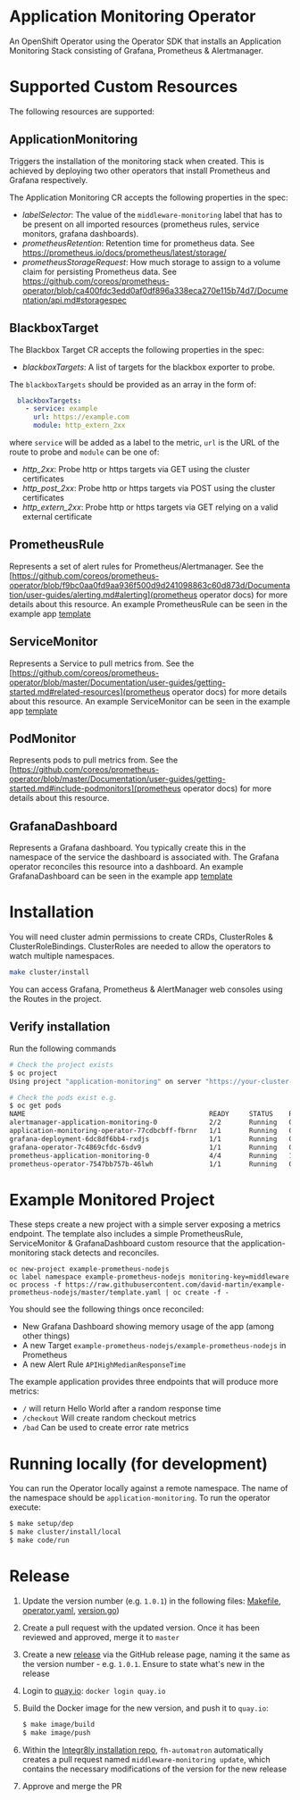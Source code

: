 # Application Monitoring Operator

An OpenShift Operator using the Operator SDK that installs an Application Monitoring Stack consisting of Grafana, Prometheus & Alertmanager.

# Supported Custom Resources

The following resources are supported:

## ApplicationMonitoring
Triggers the installation of the monitoring stack when created. This is achieved by deploying two other operators that install Prometheus and Grafana respectively.

The Application Monitoring CR accepts the following properties in the spec:

* *labelSelector*: The value of the `middleware-monitoring` label that has to be present on all imported resources (prometheus rules, service monitors, grafana dashboards).
* *prometheusRetention*: Retention time for prometheus data. See https://prometheus.io/docs/prometheus/latest/storage/
* *prometheusStorageRequest*: How much storage to assign to a volume claim for persisting Prometheus data. See https://github.com/coreos/prometheus-operator/blob/ca400fdc3edd0af0df896a338eca270e115b74d7/Documentation/api.md#storagespec



## BlackboxTarget
The Blackbox Target CR accepts the following properties in the spec:

* *blackboxTargets*: A list of targets for the blackbox exporter to probe.

The `blackboxTargets` should be provided as an array in the form of:

```yaml
  blackboxTargets:
    - service: example
      url: https://example.com
      module: http_extern_2xx
```

where `service` will be added as a label to the metric, `url` is the URL of the route to probe and `module` can be one of:

* *http_2xx*: Probe http or https targets via GET using the cluster certificates
* *http_post_2xx*: Probe http or https targets via POST using the cluster certificates
* *http_extern_2xx*: Probe http or https targets via GET relying on a valid external certificate

## PrometheusRule

Represents a set of alert rules for Prometheus/Alertmanager. See the [https://github.com/coreos/prometheus-operator/blob/f9bc0aa0fd9aa936f500d9d241098863c60d873d/Documentation/user-guides/alerting.md#alerting](prometheus operator docs) for more details about this resource.
An example PrometheusRule can be seen in the example app [template](https://github.com/david-martin/example-prometheus-nodejs/blob/d647b83116519b650e00401f04c8868280c47778/template.yaml#L92-L111)


## ServiceMonitor

Represents a Service to pull metrics from. See the [https://github.com/coreos/prometheus-operator/blob/master/Documentation/user-guides/getting-started.md#related-resources](prometheus operator docs) for more details about this resource.
An example ServiceMonitor can be seen in the example app [template](https://github.com/david-martin/example-prometheus-nodejs/blob/d647b83116519b650e00401f04c8868280c47778/template.yaml#L79-L91)

## PodMonitor

Represents pods to pull metrics from. See the [https://github.com/coreos/prometheus-operator/blob/master/Documentation/user-guides/getting-started.md#include-podmonitors](prometheus operator docs) for more details about this resource.

## GrafanaDashboard

Represents a Grafana dashboard. You typically create this in the namespace of the service the dashboard is associated with.
The Grafana operator reconciles this resource into a dashboard.
An example GrafanaDashboard can be seen in the example app [template](https://github.com/david-martin/example-prometheus-nodejs/blob/d647b83116519b650e00401f04c8868280c47778/template.yaml#L112-L734)

# Installation

You will need cluster admin permissions to create CRDs, ClusterRoles & ClusterRoleBindings.
ClusterRoles are needed to allow the operators to watch multiple namespaces.

```bash
make cluster/install
```
You can access Grafana, Prometheus & AlertManager web consoles using the Routes in the project.

## Verify installation
Run the following commands
```bash
# Check the project exists
$ oc project
Using project "application-monitoring" on server "https://your-cluster-ip:8443"

# Check the pods exist e.g.
$ oc get pods
NAME                                              READY     STATUS    RESTARTS   AGE
alertmanager-application-monitoring-0             2/2       Running   0          1h
application-monitoring-operator-77cdbcbff-fbrnr   1/1       Running   0          1h
grafana-deployment-6dc8df6bb4-rxdjs               1/1       Running   0          49m
grafana-operator-7c4869cfdc-6sdv9                 1/1       Running   0          1h
prometheus-application-monitoring-0               4/4       Running   1          36m
prometheus-operator-7547bb757b-46lwh              1/1       Running   0          1h
``` 

# Example Monitored Project

These steps create a new project with a simple server exposing a metrics endpoint.
The template also includes a simple PrometheusRule, ServiceMonitor & GrafanaDashboard custom resource that the application-monitoring stack detects and reconciles.

```
oc new-project example-prometheus-nodejs
oc label namespace example-prometheus-nodejs monitoring-key=middleware
oc process -f https://raw.githubusercontent.com/david-martin/example-prometheus-nodejs/master/template.yaml | oc create -f -
```

You should see the following things once reconciled:

* New Grafana Dashboard showing memory usage of the app (among other things)
* A new Target `example-prometheus-nodejs/example-prometheus-nodejs` in Prometheus
* A new Alert Rule `APIHighMedianResponseTime`

The example application provides three endpoints that will produce more metrics:

* `/` will return Hello World after a random response time
* `/checkout` Will create random checkout metrics
* `/bad` Can be used to create error rate metrics

# Running locally (for development)

You can run the Operator locally against a remote namespace. The name of the namespace should be `application-monitoring`. To run the operator execute:

```sh
$ make setup/dep
$ make cluster/install/local
$ make code/run
```

# Release

1. Update the version number (e.g. `1.0.1`) in the following files: [Makefile](https://github.com/integr8ly/application-monitoring-operator/blob/master/Makefile#L6), [operator.yaml](https://github.com/integr8ly/application-monitoring-operator/blob/master/deploy/operator.yaml#L18), [version.go](https://github.com/integr8ly/application-monitoring-operator/blob/master/version/version.go#L4]))
2. Create a pull request with the updated version. Once it has been reviewed and approved, merge it to `master`
3. Create a new [release](https://github.com/integr8ly/application-monitoring-operator/releases) via the GitHub release page, naming it the same as the version number - e.g. `1.0.1`. Ensure to state what's new in the release
4. Login to [quay.io](https://quay.io):  `docker login quay.io`
5. Build the Docker image for the new version, and push it to `quay.io`:

    ```sh
    $ make image/build
    $ make image/push
    ```
6. Within the [Integr8ly installation repo](https://github.com/integr8ly/installation/pulls), `fh-automatron` automatically creates a pull request named `middleware-monitoring update`, which contains the necessary modifications of the version for the new release
7. Approve and merge the PR